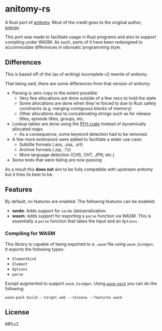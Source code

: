 # anitomy-rs

A Rust port of [anitomy](https://github.com/erengy/anitomy/). Most of the credit goes to the original author, [erengy](https://github.com/erengy/).

This port was made to facilitate usage in Rust programs and also to support compiling under WASM. As such, parts of it have been redesigned to accommodate differences in idiomatic programming style.

## Differences

This is based off of the (as of writing) incomplete v2 rewrite of anitomy.

That being said, there are some differences from that version of anitomy:

- Parsing is zero copy to the extent possible:
    - Very few allocations are done outside of a few vecs to hold the state
    - Some allocations are done when they're forced to due to Rust safety constraints (e.g. merging contiguous blocks of memory)
    - Other allocations due to concatenating strings such as for release titles, episode titles, groups, etc.
- Lookup tables are done using the [PFH crate](https://github.com/rust-phf/rust-phf) instead of dynamically allocated maps
    - As a consequence, some keyword detection had to be removed.
- A few more extensions were added to facilitate a wider use case:
    - Subtitle formats (.ass, .ssa, .srt)
    - Archive formats (.zip, .7z)
    - More language detection (CHS, CHT, JPN, etc.)
- Some tests that were failing are now passing

As a result this **does not** aim to be fully compatible with upstream anitomy but it tries its best to be.

## Features

By default, no features are enabled. The following features can be enabled:

- **serde**: Adds support for `serde` (de)serialization.
- **wasm**: Adds support for exporting a `parse` function via WASM. This is essentially a `parse` function that takes the input and an `Options`.

### Compiling for WASM

This library is capable of being exported to a `.wasm` file using `wasm_bindgen`. It exports the following types:

- `ElementKind`
- `Element`
- `Options`
- `parse`

Except augmented to support `wasm_bindgen`. Using [`wasm-pack`](https://rustwasm.github.io/wasm-pack/) you can do the following:

```
wasm-pack build --target web --release --features wasm
```

## License

MPLv2
